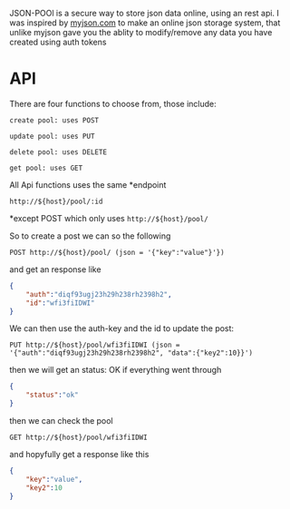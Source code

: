 JSON-POOl is a secure way to store json data online, using an rest api.
I was inspired by [myjson.com](http://myjson.com) to make an online json storage system, 
that unlike myjson gave you the ablity to modify/remove any data you have created using auth tokens

# API

There are four functions to choose from, those include:

    create pool: uses POST

    update pool: uses PUT

    delete pool: uses DELETE

    get pool: uses GET

All Api functions uses the same *endpoint

```http://${host}/pool/:id```

*except POST which only uses ```http://${host}/pool/```

So to create a post we can so the following

```
POST http://${host}/pool/ (json = '{"key":"value"}'})
```
and get an response like
```json
{
    "auth":"diqf93ugj23h29h238rh2398h2",
    "id":"wfi3fiIDWI"
}
```
We can then use the auth-key and the id to update the post:
```
PUT http://${host}/pool/wfi3fiIDWI (json = '{"auth":"diqf93ugj23h29h238rh2398h2", "data":{"key2":10}}')
```
then we will get an status: OK if everything went through
```json
{
    "status":"ok"
}
```

then we can check the pool
```
GET http://${host}/pool/wfi3fiIDWI
```
and hopyfully get a response like this
```json
{
    "key":"value",
    "key2":10
}
```